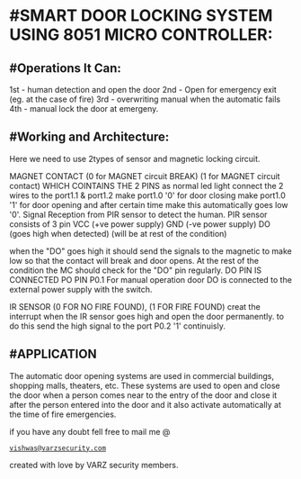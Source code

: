#SMART DOOR LOCKING SYSTEM USING 8051 MICRO CONTROLLER:
============================================================

#Operations It Can:
------------------------------------------
1st - human detection and open the  door
2nd - Open for emergency exit (eg. at the case of fire)
3rd - overwriting manual when the automatic fails
4th - manual lock the door at emergeny.


#Working and Architecture:
---------------------------------
Here we need to use 2types of sensor and magnetic locking circuit.

 MAGNET CONTACT
(0 for MAGNET circuit BREAK) (1 for MAGNET circuit contact) 
WHICH COINTAINS THE 2 PINS as normal led light connect the 2 wires to the port1.1 & port1.2
make port1.0 '0' for door closing
make port1.0 '1' for door opening and after certain time make this automatically goes low '0'.
Signal Reception from PIR sensor to detect the human.
PIR sensor consists of 3 pin 
VCC (+ve power supply)
GND (-ve power supply)
DO (goes high when detected) (will be at rest of the condition)

when the "DO" goes high it should send the signals to the magnetic to make low so that the contact will break and door opens.
At the rest of the condition the MC should check for the "DO" pin regularly. DO PIN IS CONNECTED PO PIN P0.1
For manual operation door DO is connected to the external power supply with the switch.

IR SENSOR (0 FOR NO FIRE FOUND), (1 FOR FIRE FOUND)
creat the interrupt when the IR sensor goes high and open the door permanently.
to do this send the high signal to the port P0.2 '1'  continuisly.

#APPLICATION
-----------------------
The automatic door opening systems are used in commercial buildings, shopping malls, theaters, etc. These systems are used to open and close the door when a person comes near to the entry of the door and close it after the person entered into the door and it also activate automatically at the time of fire emergencies.

if you have any doubt fell free to mail me @ <pre><code>vishwas@varzsecurity.com</code></pre>

created with love by VARZ security members.

